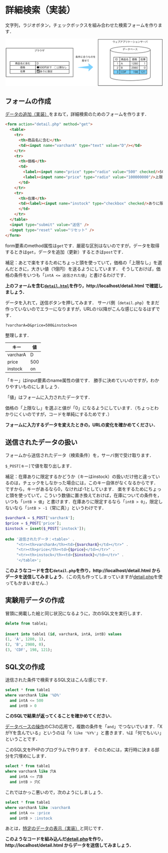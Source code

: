 # 詳細検索（実装）

文字列，ラジオボタン，チェックボックスを組み合わせた検索フォームを作ります．

![](pattern-detail.svg)

## フォームの作成

[データの追加（実装）](../post/)をまねて，詳細検索のためのフォームを作ります．

```html
<form action="detail.php" method="get">
  <table>
    <tr>
      <th>商品名に含む</th>
      <td><input name="varcharA" type="text" value="D"/></td>
    </tr>
    <tr>
      <th>価格</th>
      <td>
        <label><input name="price" type="radio" value="500" checked/>500円まで</label>
        <label><input name="price" type="radio" value="100000000"/>上限なし</label>
      </td>
    </tr>
    <tr>
      <th>在庫</th>
      <td><label><input name="instock" type="checkbox" checked/>ありに限定</label>
      </td>
    </tr>
  </table>
  <input type="submit" value="送信" />
  <input type="reset" value="リセット" />
</form>
```

form要素のmethod属性は`get`です．厳密な区別はないのですが，データを取得するときは`get`，データを追加（更新）するときは`post`です．

補足：あとで楽をするためにちょっと頭を使っていて，価格の「上限なし」を選んだときに，大きい値（1億円）を送るようにしています．
そうしておけば，価格の条件をいつも「`intA <= 送信された値`」と書けるわけです．

**上のフォームを含む[`detail.html`](detail.html)を作り，http://localhost/detail.html で確認しましょう．**

データを入れて，送信ボタンを押してみます．
サーバ側（`detail.php`）をまだ作っていないのでエラーになりますが，URLの`?`以降がこんな感じになるはずです．

```
?varcharA=D&price=500&instock=on
```

整理します．

キー|値
--|--
varcharA|D
price|500
instock|on

「キー」はinput要素のname属性の値です．
勝手に決めていいのですが，わかりやすいものにしましょう．

「値」はフォームに入力されたデータです．

価格の「上限なし」を選ぶと値が「0」になるようにしています．（ちょっとわかりにくいのですが，コードを単純にするためです．）

**フォームに入力するデータを変えたときの，URLの変化を確かめてください．**

## 送信されたデータの扱い

フォームから送信されたデータ（検索条件）を，サーバ側で受け取ります．

`$_POST[キー]`で値を取り出します．

補足：在庫ありに限定するかどうか（キーはinstock）の扱いだけ他と違っているのは，チェックをしなかった場合には，このキー自体がなくなるからです．
ですから，キーがあるなら0，なければ-1としています．
楽をするためにちょっと頭を使っていて，こういう数値に置き換えておけば，在庫についての条件を，いつも「`intB > 値`」と書けます．在庫ありに限定するなら「`intB > 0`」，限定しないなら「`intB > -1`（常に真）」というわけです．

```php
$varcharA = $_POST['varcharA'];
$price = $_POST['price'];
$instock = isset($_POST['instock']);

echo '送信されたデータ：<table>' .
     "<tr><th>varcharA</th><td>{$varcharA}</td></tr>" .
     "<tr><th>price</th><td>{$price}</td></tr>" .
     "<tr><th>instock</th><td>{$instock}</td></tr>" .
     '</table>';
```

**このようなコードを含む`detail.php`を作り，http://localhost/detail.html からデータを送信してみましょう．**（この先も作ってしまっていますが[detail.php](detail.php)を使ってもかまいません．）

## 実験用データの作成

冒頭に掲載した絵と同じ状況になるように，次のSQL文を実行します．

```sql
delete from table1;

insert into table1 (id, varcharA, intA, intB) values
(1, 'A', 1280, 1),
(2, 'B', 2980, 0),
(3, 'CDF', 198, 121);
```

## SQL文の作成

送信された条件で検索するSQL文はこんな感じです．

```sql
select * from table1
where varcharA like '%D%'
  and intA <= 500
  and intB > 0
```

**このSQLで結果が返ってくることを確かめてください．**

[データベースの操作](sql.md)のC3の応用で，複数の条件を「`and`」でつないでいます．「XがYを含んでいる」というのは「`X like '%Y%'`」と書きます．`%`は「何でもいい」ということです．

このSQL文をPHPのプログラムで作ります．
そのためには，実行時に決まる部分を穴埋めにします．

```sql
select * from table1
where varcharA like 穴A
  and intA <= 穴B
  and intB > 穴C
```

これではかっこ悪いので，次のようにしましょう．

```sql
select * from table1
where varcharA like :varcharA
  and intA <= :price
  and intB > :instock
```

あとは，[特定のデータの表示（実装）](../id/)と同じです．

**このようなコードを組み込んだ[detail.php](detail.php)を作り，http://localhost/detail.html からデータを送信してみましょう．**